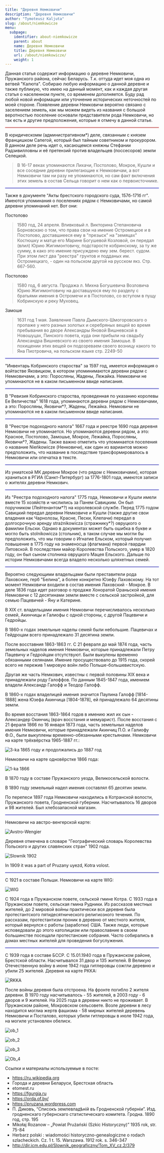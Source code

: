 ```yaml
---
title: "Деревня Немковичи"
description: "Деревня Немковичи"
author: "Tymoteusz Kaljuta"
slug: /about/niemkowicze
menu:
  subpage:
    identifier: about-niemkowicze
    parent: about
    name: Деревня Немковичи
    title: Деревня Немковичи
    url: /about/niemkowicze/
    weight: 1
---
```


Данная статья содержит информацию о деревне Немковичи, Пружанского района, сейчас Беларусь.
Т.к. оттуда идет моя одна из ветвей "Калюта". Собираю любую информацию о данной деревне и также публикую, что имею на данный момент, как и каждая другая статья о населенном пункте, со временем дополняется. Буду рад любой новой информации или уточнение исторических неточностей по моей стороне.
Появление деревни Немковичи вероятно связано с заселением земель, как мы можем видеть из названия с большой веротностью поселение основали представители рода Немковичи, но так есть и другие предположения, которые я отмечу в данной статье.
<hr style="border: 1px solid red; opacity: 0.5;">

В юридическомм (административном*) деле, связанным с князем Францишком Сапегой, который был тайным советником и прокурором. В данном деле речь идет о, касающемся княжны Стефании Радзивилловны и её претензий против владельцев (поссесоров) земли Селецкой.
> В 16-17 веках упоминаются Лихачи, Постолово, Мокрое, Кушли и все соседние деревни прилегающие к Немковичам, а вот Немковичи там ни разу не упоминаются, но сам факт включения этих земель в состав Сельца говорит о нем как о первоисточнике.
<hr style="border: 1px solid blue; opacity: 0.5;">

Также в документе "Акты брестского городского суда, 157б-171б гг". Имеются упоминания о поселениях рядом с Немковичами, но самой деревни упоминаний нет. Вот они:

Постолово
> 1580 год, 24 апреля. Вливковый л. Викторина Степановича Борновскаю о том, что права свои на имение Остромецкое и в Постолово, доставшиееся ему в "презыск" на "земяцах" Костюшку и матце его Марине Богушевой Козловой, он передал (влил) Юрию Жигимонтовичу, подстаросте кобринскому, за ту же сумму, в како это имение присуждено ему зем. берест. судом. При этом лист два "реестра" грунтов и подданых им. Остромецкаго, - один на польском другой на русском якз. Стр. 667-560.

Постолово
> 1580 год, 6 августа. Продажа л. Михна Богушевича Возловича Юрию Жигимонтовичу на доставшуюся ему по разделу с братьями имения в Остромечи и в Постолово, со вступом в пущу Кобринскую и реку Муховец.

Замоше
> 1631 год 1 мая. Заявление Павла Дымского-Шмогоровскаго о пропаже у него разных золотых и серебряных вещей во время пребывания во дворе Александры Яновой Вишневской в Новошуцах, Пинского повета, куда они прибыли на свадьбу Александра Вишневского из своего имения Замошье. В похищении этих вещей он подозреваем своего возницу какого то Яна Пиотровича, на польском языке стр. 2249-50
<hr style="border: 1px solid blue; opacity: 0.5;">

"Инвентарь Кобринского староства" за 1597 год, имеется информация о войтастве Яковицком, в котором упоминимаются деревни рядом с Немковичами, а это: Поросляны, Жадены, Лежайка. Немковичи не упоминаются не в каком письменном ввиде написания.
<hr style="border: 1px solid blue; opacity: 0.5;">

В "Ревизия Кобринского староства, проведенная по указанию королевы Ее Величества" 1618 года, упоминаются деревни рядом с Немковичами, а это: Поросляны, Яковичи*?, Жадены, Лежайка. Немковичи не упоминаются не в каком письменном ввиде написания.
<hr style="border: 1px solid blue; opacity: 0.5;">

В "Реестре подоходного налога" 1667 года и реестре 1690 года деревня Немковичи не упоминается. Но упоминаются деревни рядом, а это: Красное, Постолово, Замошье, Мокрое, Лежайка, Поросляны, Яковичи*?, Жадены. Также важно отметить что упоминается поселения о название Nieńkowicze (Ненковичи), как один из вариантов можно предположить, что название в последствие трансформировалось в Немковичи или опечатка в тексте.
<hr style="border: 1px solid blue; opacity: 0.5;">

Из униатской МК деревни Мокрое (что рядом с Немковичами), которая храниться в РГИА (Санкт-Питербург) за 1776-1801 года, имеются записи о жителях деревни Немкович.
<hr style="border: 1px solid blue; opacity: 0.5;">

Из "Реестра подоходного налога" 1775 года, Немковичи и Кушли имели вместе 15 хозяйств и числились за Панем Савицким. Он был поручником (Лейтенантом*?) на королевской службе. Перед 1775 годом Савицкий передал деревни Немковиче и Кушли (также другие свои владения как Чарнолозы, Красне, Пески, Клепачи) передал в долгосрочную аренду strażnikowicza (стражнику*?) овруцкого о фамилии Ельски. Однако в документах может быть ошибка в букве и могло быть stolnikowicza (стольник), в таком случае мы могли бы предположить, что мы говорим о Игнатие Ельском, который получил повышение в 1775 году на знаменосца (флагмана) первой гвардии Литовской. В последствии майор Королевства Польского, умер в 1820 году, он был сыном столника овруцкого Мацея Ельского. Дальше по истории Немковичами всегда владело несколько шляхетных семей.
<hr style="border: 1px solid blue; opacity: 0.5;">

Вероятно следующими владельцами были преставители рода Лаховские, герб "Белина", а более конкретно Юзефу Лаховскому. На тот момент Немковичи входили в состав имения Лаховский - Мокрое. 
В деле 1836 года идет разговор о продаже Хоноратой Ораньской имения Немковичи с 12 десятинами земли вместе с сельской застройкой, для семью Пацевичей - Яну и Катерине.

В XIX ст. владельцами имения Немковичи перечисливалось несколько семей, Акинчицы и Галиофы с одной стороны, с другой Пацевичи и Гедройцы.

В 1860-х годах земельные наделы семей были небольшие. Пацевичах и Гейдроцам всего принадлежало 31 десятина земли.

После восставния 1863-1863 гг. С 21 февраля до май 1874 года, часть земельных наделов имения Немковичи, которые принадлежали Петру Пацевичу и Гедройцам отсутствуют. Были выкулены временно обязанными селянами. Имение просуществовало до 1915 года, скорей всего не пережив 1 мировую войн либо Польше-большевистскую.

Другая же часть Немкович, известны с первой половины XIX века и принадлежали роду Галоффов. По данным 1845-1847 года, имением владели Александр Галофф и Теодор Галофф.

В 1860-х годах владелицей имения значится Паулина Галофф [1814-1888] жена Юзефа Акинчица [1804-1878], ей принадлежало 64 десятины земли.

Во время восстания 1863-1864 годов в имению жил их сын - Александер Окинчиц (врач восстания и мемуарист). После восстания с 21 фераля 1866 по 16 января 1873 года, часть земельных наделов имения Немковичи, которые принадлежали Акинчиц П.О. и Галиофу Ф.О., были выкуплены временно-обязанными крестьянами. Немковичи на карте трёхвёрстка 1965-1887 гг.:

![3-ka 1865 году и продолжались до 1887 год](https://github.com/user-attachments/assets/684e33b8-f354-4cc0-aa33-b177c4784ab7)

Немковичи на карте одновёрстке 1866 года:

![1-ka 1866](https://github.com/user-attachments/assets/36b571ec-f0cf-408b-8b19-97df05f3dadc)

В 1870 году в составе Пружанского уезда, Великосельской волости. 

В 1890 году земельный надел имения составлял 65 десятин земли.

По перепеси 1897 года Немковичи находились в Котранской волости, Пружанского повета, Гродненской губернии. Насчитывалось 16 дворов и 98 жителей. Был хлебозапасной магазин.
<hr style="border: 1px solid blue; opacity: 0.5;">

Немковичи на австро-венгерской карте:

![Avstro-Wengier](https://github.com/user-attachments/assets/a85776fe-c0c7-4f00-8a28-fbedd1ed2454)

Деревня отмечена в словаре "Географический словарь Королевства Польского и других славянских стран" 1902 года.

![Slownik 1902](https://github.com/user-attachments/assets/7656b660-c7ba-458a-9204-0d1aed9e77d6)

In 1909 it was a part of Pruzany uyezd, Kotra volost.
<hr style="border: 1px solid blue; opacity: 0.5;">

С 1921 в составе Польши. Немковичи на карте WIG:

![WIG](https://github.com/user-attachments/assets/81f7e15f-e83f-4812-8ad0-ab4cb90aabdd)

С 1924 года в Пружанском повете, сельской гмине Котра. С 1933 года в Пружанском повете, сельская гмина Рудники.
Из рассказов местных жителей, до 2 мировой войны практически вся деревня была протестантского пятидесятнического религиозного течения. По рассказам, протестантизм проник в деревню от местного жителя, который вернулся с работы (заработки) США. Также люди, которые исповедовали до этого католицизм или православние в своем большинстве посещали протестанские собрания. Часто собирались в домах местных жителей для проведения богуслужения.
<hr style="border: 1px solid blue; opacity: 0.5;">

С 1939 года в составе БССР. С 15.01.1940 года в Пружанском районе, Брестской области. Насчитывался 31 двор и 135 жителей. В Великую Отечественную войну в июне 1942 года гитлеровцы сожгли деревню и убили 25 жителей. Деревня на карте РККА:

![RKKA](https://github.com/user-attachments/assets/4c3a3ac6-2d72-4a0c-be9b-2199e2129b19)

После войны деревня была отстроена. На фронте погибло 2 жителя деревни. В 1970 году насчитывалось - 55 жителей, в 2003 году - 6 дворов и 9 жителей. На 2025 года в деревни никто не проживает. В Пружанском районе, Мокровском сельсовете. Возле деревни в лесу находится моглиа жертв фашизма - 58 мирных жителей деревень Немковичи и Посталово, которых убили гитлеровцы в июле 1942 года, на могиле установлен обелиск. 

![ob_1](https://github.com/user-attachments/assets/ad689f43-7c32-431a-8b38-8a4cb668b61e)

![ob_2](https://github.com/user-attachments/assets/13a21e05-2fe3-47a4-8886-5da575a16e5c)

![ob_3](https://github.com/user-attachments/assets/7b67b698-3ec7-404e-a41d-d0727bb74aea)

![Ob_4](https://github.com/user-attachments/assets/a12eda55-b753-4b1d-918c-57184b92b09f)


Ссылки и материалы используемые в посте:
- https://ru.wikipedia.org
- Города и деревни Беларуси, Брестская область
- etomest.ru
- https://fgurgia.ru
- https://orda.of.by/
- https://pruzana.wordpress.com
- П. Диковъ, “Списокъ землевладѣній въ Гродненской губерніи”. Изд. гродненскаго губернскаго статистическаго комитета. Гродна. 1890 год, стр. 195
- Mikołaj Rozanow – „Powiat Prużański (Szkic Historyczny)” 1935 rok, str. 75-84
- Herbarz polski : wiadomości historyczno-genealogiczne o rodach szlacheckich. Cz. 1 t. 15. Warszawa. 1912 rok. s. 346-347
- http://dir.icm.edu.pl/Slownik_geograficzny/Tom_XV_cz.2/379
